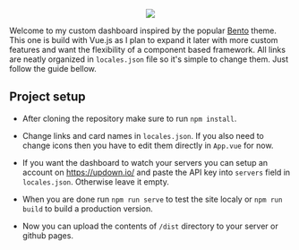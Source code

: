 <p align="center">
  <img src="https://github.com/PeanutButte7/Dashboard/blob/master/src/assets/preview.png">
</p>

Welcome to my custom dashboard inspired by the popular [Bento](https://github.com/MiguelRAvila/Bento) theme. This one is build with Vue.js as I plan to expand it later with more custom features and want the flexibility of a component based framework. All links are neatly organized in `locales.json` file so it's simple to change them. Just follow the guide bellow.

## Project setup
* After cloning the repository make sure to run `npm install`. 
* Change links and card names in `locales.json`. If you also need to change icons then you have to edit them directly in `App.vue` for now.
* If you want the dashboard to watch your servers you can setup an account on https://updown.io/ and paste the API key into `servers` field in `locales.json`. Otherwise leave it empty.

* When you are done run `npm run serve` to test the site localy or `npm run build` to build a production version.
* Now you can upload the contents of `/dist` directory to your server or github pages.
